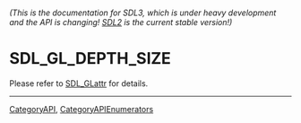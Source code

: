 ###### (This is the documentation for SDL3, which is under heavy development and the API is changing! [SDL2](https://wiki.libsdl.org/SDL2/) is the current stable version!)
# SDL_GL_DEPTH_SIZE

Please refer to [SDL_GLattr](SDL_GLattr) for details.

----
[CategoryAPI](CategoryAPI), [CategoryAPIEnumerators](CategoryAPIEnumerators)

